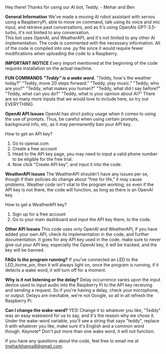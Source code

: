 Hey there! Thanks for using our AI bot, Teddy. - Mehar and Ben

**General Information**
We've made a moving AI robot assistant with servos using a RaspberryPi, able to move on command, talk using its voice and mic input, and retrieve past conversations, and as it's using OpenAIs GPT-3.5-turbo, it's not limited to any conversation.  
This bot uses OpenAI, and WeatherAPI, and it's not limited to any other AI implementation. 
The code is commented with the necessary information. 
All of the code is compiled into one .py file since it would require fewer modifications when uploading the code to a Raspberry.

**IMPORTANT NOTICE**
Every import mentioned at the beginning of the code requires installation on the actual machine. 

**FUN COMMANDS** 
***"Teddy" is a wake word.***
"Teddy, how's the weather today?"
"Teddy, move 20 steps forward."
"Teddy, play music."
"Teddy, who are you?"
"Teddy, what makes you human?"
"Teddy, what did I say before?"
"Teddy, what can you do?"
"Teddy, what is your opinion about AI?"
There are so many more inputs that we would love to include here, so try out EVERYTHING. 

**OpenAI API Issues**
OpenAI has strict policy usage when it comes to using the use of prompts.
Thus, be careful when using certain prompts, background info, etc, as it may permanently ban your API key.

How to get an API key?
1. Go to openai.com
2. Create a free account
3. Head to the API key page, you may need to input a valid phone number to be eligible for the free trial.
4. Now click "Create API key", and input it into the code.

**WeatherAPI Issues**
The WeatherAPI shouldn't have any issues per se, though if their policies do change about "free for life," it may cause problems.
Weather code isn't vital to the program working, so even if the API key is not there, the code will function, as long as there is an OpenAI key. 

How to get a WeatherAPI key?
1. Sign up for a free account
2. Go to your main dashboard and input the API key there, to the code.

**Other API Issues**
This code uses only OpenAI and WeatherAPI, if you have added your own API, check its implementation in the code, and further documentation.
It goes for any API key used in the code, make sure to never give out your API key, especially the OpenAI key, it will be tracked, and the key will be banned.

**FAQs**
**Is the program running?**
If you've connected an LED to the LED_home_pin, then it will always light on, once the program is running, if it detects a wake word, it will turn off for a moment. 

**Why is it not listening or the delay?**
Delay occurrence varies upon the input device used to input audio into the Raspberry Pi to the API key receiving and sending a request. 
So if you're having a delay, check your microphone, or output. 
Delays are inevitable, we're not Google, so all in all refresh the Raspberry Pi. 

**Can I change the wake-word?**
YES! Change it to whatever you like, "Teddy" was an easy wakeword for us to say, and it's the reason why we chose it. 
Under the wake-word variable, you'll see a string that says "teddy", replace it with whatever you like, make sure it's English and a common word though. 
Keynote* Don't put more than one wake word, it will not function. 

If you have any questions about the code, feel free to email me at imeharkhanna8@gmail.com. 

